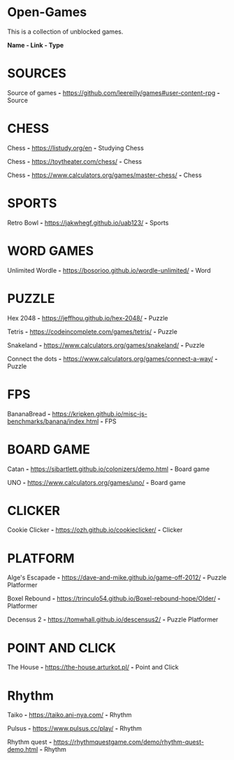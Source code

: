 # Open-Games
This is a collection of unblocked games.

**Name - Link - Type**

# SOURCES

Source of games **-** https://github.com/leereilly/games#user-content-rpg **-** Source

# CHESS

Chess **-** https://listudy.org/en **-** Studying Chess

Chess **-** https://toytheater.com/chess/ **-** Chess

Chess **-** https://www.calculators.org/games/master-chess/ **-** Chess

# SPORTS

Retro Bowl **-** https://jakwhegf.github.io/uab123/ **-** Sports

# WORD GAMES

Unlimited Wordle **-** https://bosorioo.github.io/wordle-unlimited/ **-** Word

# PUZZLE

Hex 2048 **-** https://jeffhou.github.io/hex-2048/ **-** Puzzle

Tetris **-** https://codeincomplete.com/games/tetris/ **-** Puzzle

Snakeland **-** https://www.calculators.org/games/snakeland/ **-** Puzzle

Connect the dots **-** https://www.calculators.org/games/connect-a-way/ **-** Puzzle

# FPS

BananaBread **-** https://kripken.github.io/misc-js-benchmarks/banana/index.html **-** FPS

# BOARD GAME

Catan **-** https://sibartlett.github.io/colonizers/demo.html **-** Board game

UNO **-** https://www.calculators.org/games/uno/ **-** Board game

# CLICKER

Cookie Clicker **-** https://ozh.github.io/cookieclicker/ **-** Clicker

# PLATFORM

Alge's Escapade **-** https://dave-and-mike.github.io/game-off-2012/ **-** Puzzle Platformer

Boxel Rebound **-** https://trinculo54.github.io/Boxel-rebound-hope/Older/ **-** Platformer

Decensus 2 **-** https://tomwhall.github.io/descensus2/ **-** Puzzle Platformer

# POINT AND CLICK

The House **-** https://the-house.arturkot.pl/ **-** Point and Click

# Rhythm

Taiko **-** https://taiko.ani-nya.com/ **-** Rhythm

Pulsus **-** https://www.pulsus.cc/play/ **-** Rhythm

Rhythm quest **-** https://rhythmquestgame.com/demo/rhythm-quest-demo.html **-** Rhythm
